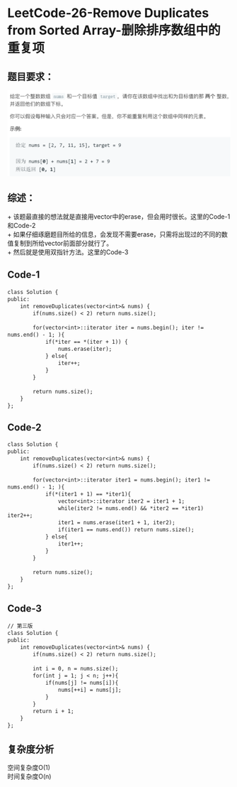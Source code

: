 # LeetCode-26-Remove Duplicates from Sorted Array-删除排序数组中的重复项

## 题目要求：
![avatar](https://github.com/JakeChanFangZiyuan20/MyLeetCode/blob/master/img/1.png)

## 综述：  
\+ 该题最直接的想法就是直接用vector中的erase，但会用时很长。这里的Code-1和Code-2  
\+ 如果仔细琢磨题目所给的信息，会发现不需要erase，只需将出现过的不同的数值复制到所给vector前面部分就行了。  
\+ 然后就是使用双指针方法。这里的Code-3

## Code-1
```
class Solution {
public:
    int removeDuplicates(vector<int>& nums) {
        if(nums.size() < 2) return nums.size();

        for(vector<int>::iterator iter = nums.begin(); iter != nums.end() - 1; ){
            if(*iter == *(iter + 1)) {
                nums.erase(iter);
            } else{
                iter++;
            }
        }

        return nums.size();
    }
};
```

## Code-2
```
class Solution {
public:
    int removeDuplicates(vector<int>& nums) {
        if(nums.size() < 2) return nums.size();

        for(vector<int>::iterator iter1 = nums.begin(); iter1 != nums.end() - 1; ){
            if(*(iter1 + 1) == *iter1){
                vector<int>::iterator iter2 = iter1 + 1;
                while(iter2 != nums.end() && *iter2 == *iter1) iter2++;
                iter1 = nums.erase(iter1 + 1, iter2);
                if(iter1 == nums.end()) return nums.size();
            } else{
                iter1++;
            }
        }

        return nums.size();
    }
};
```

## Code-3
```
// 第三版
class Solution {
public:
    int removeDuplicates(vector<int>& nums) {
        if(nums.size() < 2) return nums.size();

        int i = 0, n = nums.size();
        for(int j = 1; j < n; j++){
            if(nums[j] != nums[i]){
                nums[++i] = nums[j];
            }
        }
        return i + 1;
    }
};
```


## 复杂度分析
空间复杂度O(1)  
时间复杂度O(n)

